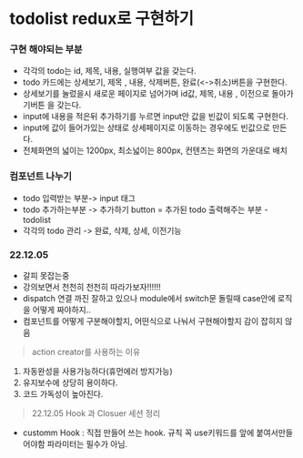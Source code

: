 # todolist redux로 구현하기

### 구현 해야되는 부분

- 각각의 todo는 id, 제목, 내용, 실행여부 값을 갖는다.
- todo 카드에는 상세보기, 제목 , 내용, 삭제버튼, 완료(<->취소)버튼을 구현한다.
- 상세보기를 눌렀을시 새로운 페이지로 넘어가며 id값, 제목, 내용 , 이전으로 돌아가기버튼 을 갖는다.
- input에 내용을 적은뒤 추가하기를 누르면 input안 값을 빈값이 되도록 구현한다.
- input에 값이 들어가있는 상태로 상세페이지로 이동하는 경우에도 빈값으로 만든다.
- 전체화면의 넓이는 1200px, 최소넓이는 800px, 컨텐츠는 화면의 가운대로 배치

### 컴포넌트 나누기

- todo 입력받는 부분-> input 태그
- todo 추가하는부분 -> 추가하기 button
  = 추가된 todo 출력해주는 부분 - todolist
- 각각의 todo 관리 -> 완료, 삭제, 상세, 이전기능

### 22.12.05

- 갈피 못잡는중
- 강의보면서 천천히 천천히 따라가보자!!!!!!
- dispatch 연결 까진 잘하고 있으나 module에서 switch문 돌릴때 case안에 로직을 어떻게 짜야하지..
- 컴포넌트를 어떻게 구분해야할지, 어떤식으로 나눠서 구현해야할지 감이 잡히지 않음

> action creator를 사용하는 이유

1. 자동완성을 사용가능하다(휴먼에러 방지가능)
2. 유지보수에 상당히 용이하다.
3. 코드 가독성이 높아진다.

> 22.12.05 Hook 과 Closuer 세션 정리

- customm Hook : 직접 만들어 쓰는 hook.
  규칙 꼭 use키워드를 앞에 붙여서만들어야함
  파라미터는 필수가 아님.

